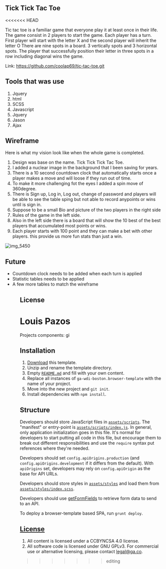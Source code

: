 ## Tick Tick Tac Toe ##
<<<<<<< HEAD
<p>Tic tac toe is a familiar game that everyone play it at least once in their life.
The game consist in 2 players to start the game. Each player has a turn.
First player will start with the letter X and the second player will inherit the letter O
There are nine spots in a board. 3 vertically spots and 3 horizontal spots.
The player that successfully position their letter in three spots in a row including diagonal wins the game. </P>

Link: https://github.com/coolap69/tic-tac-toe.git

## Tools that was use ##
<ol>
  <li>Jquery</li>
  <li>html</li>
  <li>SCSS</li>
  <li>Javascript</li>
  <li>Jquery</li>
  <li>Jason</li>
  <li>Ajax</li>
  </ol>

## Wireframe ##
Here is what my vision look like when the whole game is completed.
<ol>
 <li>Design was base on the name. Tick Tick Tick Tac Toe. </li>
 <li>I added a nuclear image in the background that I been saving for years.</li>
 <li>There is a 10 second countdown clock that automatically starts once a player makes a move and will loose if they run out of time.</li>
 <li>To make it more challenging fot the eyes I added a spin move of 360degree.</li>
 <li>There is Sign up, Log in, Log out, change of password and players will be able to see the table sping but not able to record anypoints or wins until is sign in.</li>
 <li>Suppose to be a small Bio and picture of the two players in the right side
 <li>Rules of the game in the left side. </li>
 <li>Also in the left side there is a board that will show the 10 best of the best players that accumulated most points or wins. </li>
 <li>Each player starts with 100 point and they can make a bet with other players. this provide us more fun stats than just a win. </li>
</ol>

![img_5450](https://user-images.githubusercontent.com/29930126/29295517-d0602c16-8122-11e7-8128-473d5ead4bc8.jpeg)

## Future ##
<ul>
  <li>Countdown clock needs to be added when each turn is applied</li>
  <li>Statistic tables needs to be applied</li>
  <li> A few more tables to match the wireframe
 <ul>


## License ##
Louis Pazos
=======

Projects components:
gi


## Installation

1.  [Download](../../archive/master.zip) this template.
1.  Unzip and rename the template directory.
1.  Empty [`README.md`](README.md) and fill with your own content.
1.  Replace all instances of `ga-wdi-boston.browser-template` with the name of your project.
1.  Move into the new project and `git init`.
1.  Install dependencies with `npm install`.

## Structure

Developers should store JavaScript files in [`assets/scripts`](assets/scripts).
The "manifest" or entry-point is
[`assets/scripts/index.js`](assets/scripts/index.js). In general, only
application initialization goes in this file. It's normal for developers to
start putting all code in this file, but encourage them to break out different
responsibilities and use the `require` syntax put references where they're
needed.

Developers should set `config.apiOrigins.production` (and
`config.apiOrigins.development` if it differs from the default).  With
`apiOrigins` set, developers may rely on `config.apiOrigin` as the base for API
URLs.

Developers should store styles in [`assets/styles`](assets/styles) and load them
from [`assets/styles/index.scss`](assets/styles/index.scss).

Developers should use [getFormFields](forms.md) to retrieve form data to send to
an API.

To deploy a browser-template based SPA, run `grunt deploy`.



## [License](LICENSE)

1.  All content is licensed under a CC­BY­NC­SA 4.0 license.
1.  All software code is licensed under GNU GPLv3. For commercial use or
    alternative licensing, please contact legal@ga.co.
>>>>>>> editing
